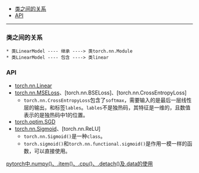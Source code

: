 <!-- GFM-TOC -->
- [类之间的关系](#类之间的关系)
- [API](#api)
<!-- GFM-TOC -->
---

### 类之间的关系
    * 类LinearModel ---- 继承 ----> 类torch.nn.Module
    * 类LinearModel ---- 包含 ----> 类linear

### API
  * [torch.nn.Linear](https://pytorch.org/docs/stable/generated/torch.nn.Linear.html#torch.nn.Linear)
  * [torch.nn.MSELoss](https://pytorch.org/docs/stable/generated/torch.nn.MSELoss.html)、[torch.nn.BSELoss]、[torch.nn.CrossEntropyLoss]
    * `torch.nn.CrossEntropyLoss`包含了`softmax`，需要输入的是最后一层线性层的输出，和标签`lables`。`lables`不是独热码，其特征是一维的，且数值表示的是独热码中1的位置。
  * [torch.optim.SGD](https://pytorch.org/docs/stable/generated/torch.optim.SGD.html)
  * [torch.nn.Sigmoid](https://pytorch.org/docs/stable/generated/torch.nn.Sigmoid.html)、[torch.nn.ReLU]
    * `torch.nn.Sigmoid()`是一种`class`。
    * `torch.sigmoid()`和`torch.nn.functional.sigmoid()`是作用一模一样的函数，可以直接使用。


  
[pytorch中.numpy()、.item()、.cpu()、.detach()及.data的使用](https://blog.csdn.net/gary101818/article/details/124658826)